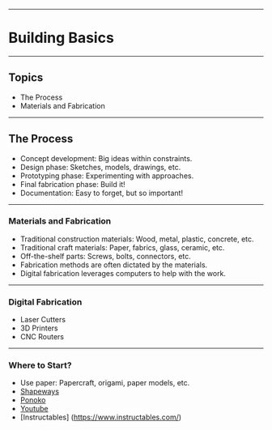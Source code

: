 ***

# Building Basics

***

## Topics

* The Process
* Materials and Fabrication

***

## The Process

* Concept development: Big ideas within constraints.
* Design phase: Sketches, models, drawings, etc.
* Prototyping phase: Experimenting with approaches.
* Final fabrication phase: Build it!
* Documentation: Easy to forget, but so important!


***

### Materials and Fabrication
 * Traditional construction materials: Wood, metal, plastic, concrete, etc.
 * Traditional craft materials: Paper, fabrics, glass, ceramic, etc.
 * Off-the-shelf parts: Screws, bolts, connectors, etc.
 * Fabrication methods are often dictated by the materials.
 * Digital fabrication leverages computers to help with the work.

***

### Digital Fabrication

* Laser Cutters
* 3D Printers
* CNC Routers

***

### Where to Start?

* Use paper: Papercraft, origami, paper models, etc.
* [Shapeways](https://www.shapeways.com/)
* [Ponoko](https://www.ponoko.com/)
* [Youtube](https://www.youtube.com/)
* [Instructables] (https://www.instructables.com/)
